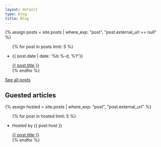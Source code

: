 ```yaml
---
layout: default
type: blog
title: Blog
---
```


{% assign posts = site.posts | where_exp: "post", "post.external_url == null" %}
<ul class="bloglist">
{% for post in posts limit: 5 %}
  <li>
    <p class="bloglist__info">
      <time class="bloglist__time" datetime="{{ post.date | date_to_xmlschema }}">
        {{ post.date | date: '%b %-d, %Y'}}
      </time>
    </p>
    <a class="bloglist__link" href="{{ post.url }}" alt="{{ post.title }}">{{ post.title }}</a>
  </li>
{% endfor %}
</ul>

<a class="blocked__link" href="/archive" alt="archive">See all posts</a>

## Guested articles

{% assign hosted = site.posts | where_exp: "post", "post.external_url" %}
<ul class="bloglist">
  {% for post in hosted limit: 5 %}
  <li>
    <p class="bloglist__info">
      Hosted by <span class="bloglist__host">{{ post.host }}</span>
    </p>
    <a class="bloglist__link" href="{{ post.external_url }}" alt="{{ post.title }}" target="_blank" rel="noopener noreferrer">
      {{ post.title }}
    </a>
  </li>
  {% endfor %}
</ul>
